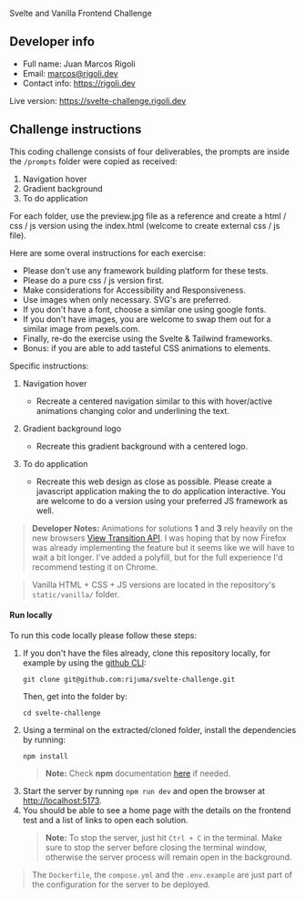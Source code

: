 Svelte and Vanilla Frontend Challenge

## Developer info

- Full name: Juan Marcos Rigoli
- Email: [marcos@rigoli.dev](mailto:marcos@rigoli.dev)
- Contact info: https://rigoli.dev

Live version: https://svelte-challenge.rigoli.dev

## Challenge instructions

This coding challenge consists of four deliverables, the prompts are inside the `/prompts` folder were copied as received:

1. Navigation hover
2. Gradient background
3. To do application

For each folder, use the preview.jpg file as a reference and create a html / css / js version using the index.html (welcome to create external css / js file).

Here are some overal instructions for each exercise:

- Please don't use any framework building platform for these tests.
- Please do a pure css / js version first.
- Make considerations for Accessibility and Responsiveness.
- Use images when only necessary. SVG's are preferred.
- If you don't have a font, choose a similar one using google fonts.
- If you don't have images, you are welcome to swap them out for a similar image from pexels.com.
- Finally, re-do the exercise using the Svelte & Tailwind frameworks.
- Bonus: if you are able to add tasteful CSS animations to elements.

Specific instructions:

1. Navigation hover

   - Recreate a centered navigation similar to this with hover/active animations changing color and underlining the text.

2. Gradient background logo

   - Recreate this gradient background with a centered logo.

3. To do application

   - Recreate this web design as close as possible. Please create a javascript application making the to do application interactive. You are welcome to do a version using your preferred JS framework as well.

> **Developer Notes:** Animations for solutions **1** and **3** rely heavily on the new browsers [View Transition API](https://developer.mozilla.org/en-US/docs/Web/API/View_Transition_API). I was hoping that by now Firefox was already implementing the feature but it seems like we will have to wait a bit longer. I've added a polyfill, but for the full experience I'd recommend testing it on Chrome.

> Vanilla HTML + CSS + JS versions are located in the repository's `static/vanilla/` folder.

#### Run locally

To run this code locally please follow these steps:

1. If you don't have the files already, clone this repository locally, for example by using the [github CLI](https://cli.github.com):
   ```text
   git clone git@github.com:rijuma/svelte-challenge.git
   ```
   Then, get into the folder by:
   ```text
   cd svelte-challenge
   ```
2. Using a terminal on the extracted/cloned folder, install the dependencies by running:
   ```text
   npm install
   ```
   > **Note:** Check **npm** documentation [here](https://www.npmjs.com) if needed.
3. Start the server by running `npm run dev` and open the browser at [http://localhost:5173](http://localhost:5173).
4. You should be able to see a home page with the details on the frontend test and a list of links to open each solution.
   > **Note:** To stop the server, just hit `Ctrl + C` in the terminal. Make sure to stop the server before closing the terminal window, otherwise the server process will remain open in the background.

> The `Dockerfile`, the `compose.yml` and the `.env.example` are just part of the configuration for the server to be deployed.
